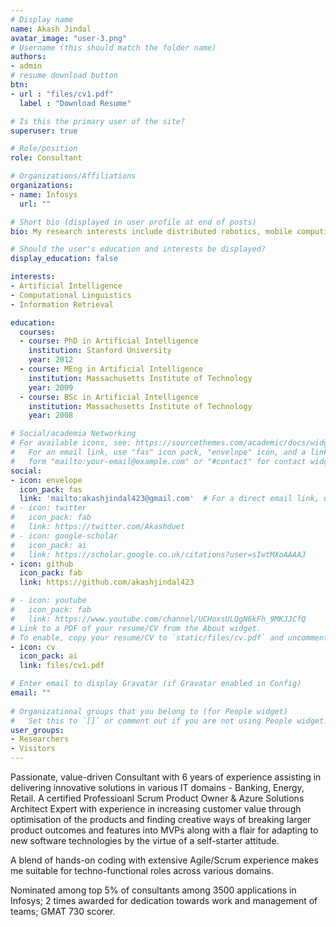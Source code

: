 ```yaml
---
# Display name
name: Akash Jindal
avatar_image: "user-3.png"
# Username (this should match the folder name)
authors:
- admin
# resume download button
btn:
- url : "files/cv1.pdf"
  label : "Download Resume"

# Is this the primary user of the site?
superuser: true

# Role/position
role: Consultant

# Organizations/Affiliations
organizations:
- name: Infosys
  url: ""

# Short bio (displayed in user profile at end of posts)
bio: My research interests include distributed robotics, mobile computing and programmable matter.

# Should the user's education and interests be displayed?
display_education: false

interests:
- Artificial Intelligence
- Computational Linguistics
- Information Retrieval

education:
  courses:
  - course: PhD in Artificial Intelligence
    institution: Stanford University
    year: 2012
  - course: MEng in Artificial Intelligence
    institution: Massachusetts Institute of Technology
    year: 2009
  - course: BSc in Artificial Intelligence
    institution: Massachusetts Institute of Technology
    year: 2008

# Social/academia Networking
# For available icons, see: https://sourcethemes.com/academic/docs/widgets/#icons
#   For an email link, use "fas" icon pack, "envelope" icon, and a link in the
#   form "mailto:your-email@example.com" or "#contact" for contact widget.
social:
- icon: envelope
  icon_pack: fas
  link: 'mailto:akashjindal423@gmail.com'  # For a direct email link, use "mailto:test@example.org".
# - icon: twitter
#   icon_pack: fab
#   link: https://twitter.com/Akashduet
# - icon: google-scholar
#   icon_pack: ai
#   link: https://scholar.google.co.uk/citations?user=sIwtMXoAAAAJ
- icon: github
  icon_pack: fab
  link: https://github.com/akashjindal423

# - icon: youtube
#   icon_pack: fab
#   link: https://www.youtube.com/channel/UCHoxsULQgN6kFh_9MKJJCfQ
# Link to a PDF of your resume/CV from the About widget.
# To enable, copy your resume/CV to `static/files/cv.pdf` and uncomment the lines below.  
- icon: cv
  icon_pack: ai
  link: files/cv1.pdf

# Enter email to display Gravatar (if Gravatar enabled in Config)
email: ""
  
# Organizational groups that you belong to (for People widget)
#   Set this to `[]` or comment out if you are not using People widget.  
user_groups:
- Researchers
- Visitors
---
```


Passionate, value-driven Consultant with 6 years of experience assisting in delivering innovative solutions in various IT domains - Banking, Energy, Retail. A certified Professioanl Scrum Product Owner & Azure Solutions Architect Expert with experience in increasing customer value through optimisation of the products and finding creative ways of breaking larger product outcomes and features into MVPs along with a flair for adapting to new software technologies by the virtue of a self-starter attitude. 

A blend of hands-on coding with extensive Agile/Scrum experience makes me suitable for techno-functional roles across various domains.

Nominated among top 5% of consultants among 3500 applications in Infosys; 2 times awarded for dedication towards work and management of teams; GMAT 730 scorer. 